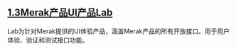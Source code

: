 ## [1.3Merak产品UI产品Lab](/13-13-merak-chan-pin-ui-chan-pin-lab.md)

Lab为针对Merak提供的UI体验产品，涵盖Merak产品的所有开放接口。用于用户体验、验证和测试接口功能。

